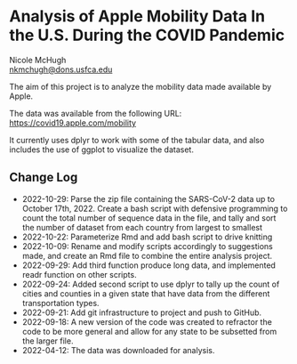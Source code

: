 # Analysis of Apple Mobility Data In the U.S. During the COVID Pandemic

Nicole McHugh  
nkmchugh@dons.usfca.edu

The aim of this project is to analyze the mobility data made available by Apple.

The data was available from the following URL:
https://covid19.apple.com/mobility

It currently uses dplyr to work with some of the tabular data, and also includes the use of ggplot to visualize 
the dataset.

## Change Log

* 2022-10-29: Parse the zip file containing the SARS-CoV-2 data up to October 17th, 2022. Create a bash script 
with defensive programming to count the total number of sequence data in the file, and tally and sort the number 
of dataset from each country from largest to smallest
* 2022-10-22: Parameterize Rmd and add bash script to drive knitting
* 2022-10-09: Rename and modify scripts accordingly to suggestions made, and
create an Rmd file to combine the entire analysis project.
* 2022-09-29: Add third function produce long data, and implemented readr 
function on other scripts.
* 2022-09-24: Added second script to use dplyr to tally up the count of cities
and counties in a given state that have data from the different transportation 
types.
* 2022-09-21: Add git infrastructure to project and push to GitHub.
* 2022-09-18: A new version of the code was created to refractor the 
code to be more general and allow for any state to be subsetted from the 
larger file.
* 2022-04-12: The data was downloaded for analysis.

